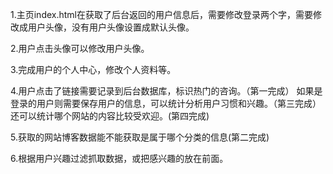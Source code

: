 1.主页index.html在获取了后台返回的用户信息后，需要修改登录两个字，需要修改成用户头像，没有用户头像设置成默认头像。

2.用户点击头像可以修改用户头像。

3.完成用户的个人中心，修改个人资料等。

4.用户点击了链接需要记录到后台数据库，标识热门的咨询。（第一完成）
  如果是登录的用户则需要保存用户的信息，可以统计分析用户习惯和兴趣。（第三完成）
  还可以统计哪个网站的内容比较受欢迎。(第四完成)
 
5.获取的网站博客数据能不能获取是属于哪个分类的信息(第二完成)

6.根据用户兴趣过滤抓取数据，或把感兴趣的放在前面。
